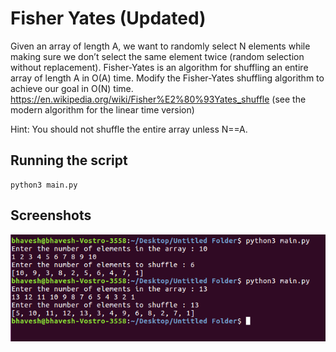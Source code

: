 # Fisher Yates (Updated)

Given an array of length A, we want to randomly select N elements while making sure we don’t select the same element twice (random selection without replacement).
Fisher-Yates is an algorithm for shuffling an entire array of length A in O(A) time. Modify the Fisher-Yates shuffling algorithm to achieve our goal in O(N) time.
https://en.wikipedia.org/wiki/Fisher%E2%80%93Yates_shuffle (see the modern algorithm for the linear time version)

Hint: You should not shuffle the entire array unless N==A.

## Running the script

```
python3 main.py
```

## Screenshots

![Screenshot 1](screen1.png)

